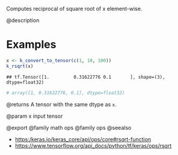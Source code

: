 Computes reciprocal of square root of x element-wise.

@description

# Examples

```r
x <- k_convert_to_tensor(c(1, 10, 100))
k_rsqrt(x)
```

```
## tf.Tensor([1.         0.31622776 0.1       ], shape=(3), dtype=float32)
```

```r
# array([1, 0.31622776, 0.1], dtype=float32)
```

@returns
A tensor with the same dtype as `x`.

@param x
input tensor

@export
@family math ops
@family ops
@seealso
+ <https:/keras.io/keras_core/api/ops/core#rsqrt-function>
+ <https://www.tensorflow.org/api_docs/python/tf/keras/ops/rsqrt>


